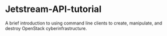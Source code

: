 # Jetstream-API-tutorial
A brief introduction to using command line clients to create, manipulate, and destroy OpenStack cyberinfrastructure.
